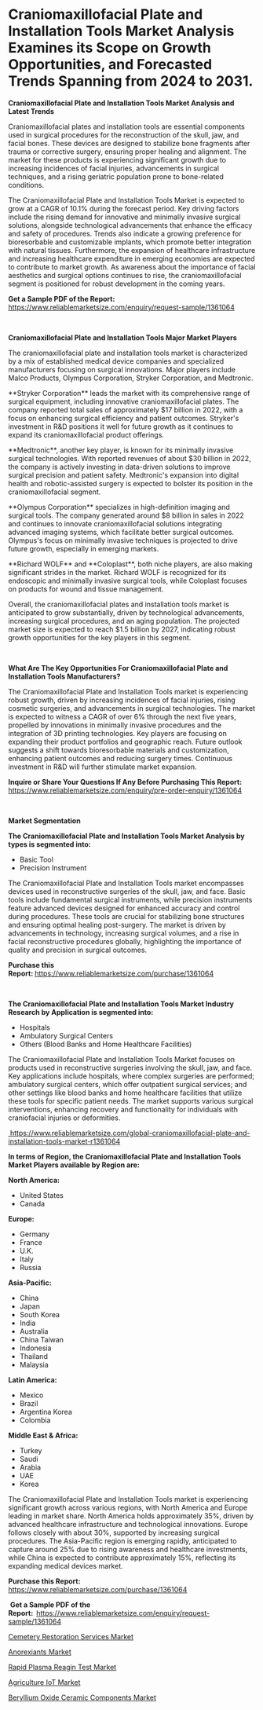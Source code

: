 <p><h1>Craniomaxillofacial Plate and Installation Tools Market Analysis Examines its Scope on Growth Opportunities, and Forecasted Trends Spanning from 2024 to 2031.</h1></p><p><strong>Craniomaxillofacial Plate and Installation Tools Market Analysis and Latest Trends</strong></p>
<p><p>Craniomaxillofacial plates and installation tools are essential components used in surgical procedures for the reconstruction of the skull, jaw, and facial bones. These devices are designed to stabilize bone fragments after trauma or corrective surgery, ensuring proper healing and alignment. The market for these products is experiencing significant growth due to increasing incidences of facial injuries, advancements in surgical techniques, and a rising geriatric population prone to bone-related conditions.</p><p>The Craniomaxillofacial Plate and Installation Tools Market is expected to grow at a CAGR of 10.1% during the forecast period. Key driving factors include the rising demand for innovative and minimally invasive surgical solutions, alongside technological advancements that enhance the efficacy and safety of procedures. Trends also indicate a growing preference for bioresorbable and customizable implants, which promote better integration with natural tissues. Furthermore, the expansion of healthcare infrastructure and increasing healthcare expenditure in emerging economies are expected to contribute to market growth. As awareness about the importance of facial aesthetics and surgical options continues to rise, the craniomaxillofacial segment is positioned for robust development in the coming years.</p></p>
<p><strong>Get a Sample PDF of the Report:&nbsp;</strong> <a href="https://www.reliablemarketsize.com/enquiry/request-sample/1361064?utm_campaign=1766&utm_medium=2&utm_source=Github&utm_content=ia&utm_term=05122024&utm_id=craniomaxillofacial-plate-and-installation-tools">https://www.reliablemarketsize.com/enquiry/request-sample/1361064</a></p>
<p>&nbsp;</p>
<p><strong>Craniomaxillofacial Plate and Installation Tools Major Market Players</strong></p>
<p><p>The craniomaxillofacial plate and installation tools market is characterized by a mix of established medical device companies and specialized manufacturers focusing on surgical innovations. Major players include Malco Products, Olympus Corporation, Stryker Corporation, and Medtronic.</p><p>**Stryker Corporation** leads the market with its comprehensive range of surgical equipment, including innovative craniomaxillofacial plates. The company reported total sales of approximately $17 billion in 2022, with a focus on enhancing surgical efficiency and patient outcomes. Stryker's investment in R&D positions it well for future growth as it continues to expand its craniomaxillofacial product offerings.</p><p>**Medtronic**, another key player, is known for its minimally invasive surgical technologies. With reported revenues of about $30 billion in 2022, the company is actively investing in data-driven solutions to improve surgical precision and patient safety. Medtronic's expansion into digital health and robotic-assisted surgery is expected to bolster its position in the craniomaxillofacial segment.</p><p>**Olympus Corporation** specializes in high-definition imaging and surgical tools. The company generated around $8 billion in sales in 2022 and continues to innovate craniomaxillofacial solutions integrating advanced imaging systems, which facilitate better surgical outcomes. Olympus's focus on minimally invasive techniques is projected to drive future growth, especially in emerging markets.</p><p>**Richard WOLF** and **Coloplast**, both niche players, are also making significant strides in the market. Richard WOLF is recognized for its endoscopic and minimally invasive surgical tools, while Coloplast focuses on products for wound and tissue management.</p><p>Overall, the craniomaxillofacial plates and installation tools market is anticipated to grow substantially, driven by technological advancements, increasing surgical procedures, and an aging population. The projected market size is expected to reach $1.5 billion by 2027, indicating robust growth opportunities for the key players in this segment.</p></p>
<p>&nbsp;</p>
<p><strong>What Are The Key Opportunities For Craniomaxillofacial Plate and Installation Tools Manufacturers?</strong></p>
<p><p>The Craniomaxillofacial Plate and Installation Tools market is experiencing robust growth, driven by increasing incidences of facial injuries, rising cosmetic surgeries, and advancements in surgical technologies. The market is expected to witness a CAGR of over 6% through the next five years, propelled by innovations in minimally invasive procedures and the integration of 3D printing technologies. Key players are focusing on expanding their product portfolios and geographic reach. Future outlook suggests a shift towards bioresorbable materials and customization, enhancing patient outcomes and reducing surgery times. Continuous investment in R&D will further stimulate market expansion.</p></p>
<p><strong>Inquire or Share Your Questions If Any Before Purchasing This Report:</strong> <a href="https://www.reliablemarketsize.com/enquiry/pre-order-enquiry/1361064?utm_campaign=1766&utm_medium=2&utm_source=Github&utm_content=ia&utm_term=05122024&utm_id=craniomaxillofacial-plate-and-installation-tools">https://www.reliablemarketsize.com/enquiry/pre-order-enquiry/1361064</a></p>
<p>&nbsp;</p>
<p><strong>Market Segmentation</strong></p>
<p><strong>The Craniomaxillofacial Plate and Installation Tools Market Analysis by types is segmented into:</strong></p>
<p><ul><li>Basic Tool</li><li>Precision Instrument</li></ul></p>
<p><p>The Craniomaxillofacial Plate and Installation Tools market encompasses devices used in reconstructive surgeries of the skull, jaw, and face. Basic tools include fundamental surgical instruments, while precision instruments feature advanced devices designed for enhanced accuracy and control during procedures. These tools are crucial for stabilizing bone structures and ensuring optimal healing post-surgery. The market is driven by advancements in technology, increasing surgical volumes, and a rise in facial reconstructive procedures globally, highlighting the importance of quality and precision in surgical outcomes.</p></p>
<p><strong>Purchase this Report:&nbsp;</strong><a href="https://www.reliablemarketsize.com/purchase/1361064?utm_campaign=1766&utm_medium=2&utm_source=Github&utm_content=ia&utm_term=05122024&utm_id=craniomaxillofacial-plate-and-installation-tools">https://www.reliablemarketsize.com/purchase/1361064</a></p>
<p>&nbsp;</p>
<p><strong>The Craniomaxillofacial Plate and Installation Tools Market Industry Research by Application is segmented into:</strong></p>
<p><ul><li>Hospitals</li><li>Ambulatory Surgical Centers</li><li>Others (Blood Banks and Home Healthcare Facilities)</li></ul></p>
<p><p>The Craniomaxillofacial Plate and Installation Tools Market focuses on products used in reconstructive surgeries involving the skull, jaw, and face. Key applications include hospitals, where complex surgeries are performed; ambulatory surgical centers, which offer outpatient surgical services; and other settings like blood banks and home healthcare facilities that utilize these tools for specific patient needs. The market supports various surgical interventions, enhancing recovery and functionality for individuals with craniofacial injuries or deformities.</p></p>
<p><a href="https://www.reliablemarketsize.com/global-craniomaxillofacial-plate-and-installation-tools-market-r1361064?utm_campaign=1766&utm_medium=2&utm_source=Github&utm_content=ia&utm_term=05122024&utm_id=craniomaxillofacial-plate-and-installation-tools">&nbsp;https://www.reliablemarketsize.com/global-craniomaxillofacial-plate-and-installation-tools-market-r1361064</a></p>
<p><strong>In terms of Region, the Craniomaxillofacial Plate and Installation Tools Market Players available by Region are:</strong></p>
<p>
    <p> <strong> North America: </strong>
        <ul>
            <li>United States</li>
            <li>Canada</li>
        </ul>
        </p> 
    <p> <strong> Europe: </strong>
        <ul>
            <li>Germany</li>
            <li>France</li>
            <li>U.K.</li>
            <li>Italy</li>
            <li>Russia</li>
        </ul>
        </p> 
    <p> <strong> Asia-Pacific: </strong>
        <ul>
            <li>China</li>
            <li>Japan</li>
            <li>South Korea</li>
            <li>India</li>
            <li>Australia</li>
            <li>China Taiwan</li>
            <li>Indonesia</li>
            <li>Thailand</li>
            <li>Malaysia</li>
        </ul>
        </p> 
    <p> <strong> Latin America: </strong>
        <ul>
            <li>Mexico</li>
            <li>Brazil</li>
            <li>Argentina Korea</li>
            <li>Colombia</li>
        </ul>
        </p> 
    <p> <strong> Middle East & Africa: </strong>
        <ul>
            <li>Turkey</li>
            <li>Saudi</li>
            <li>Arabia</li>
            <li>UAE</li>
            <li>Korea</li>
        </ul>
    </p>
    </p>
<p><p>The Craniomaxillofacial Plate and Installation Tools market is experiencing significant growth across various regions, with North America and Europe leading in market share. North America holds approximately 35%, driven by advanced healthcare infrastructure and technological innovations. Europe follows closely with about 30%, supported by increasing surgical procedures. The Asia-Pacific region is emerging rapidly, anticipated to capture around 25% due to rising awareness and healthcare investments, while China is expected to contribute approximately 15%, reflecting its expanding medical devices market.</p></p>
<p><strong>Purchase this Report: </strong><a href="https://www.reliablemarketsize.com/purchase/1361064?utm_campaign=1766&utm_medium=2&utm_source=Github&utm_content=ia&utm_term=05122024&utm_id=craniomaxillofacial-plate-and-installation-tools">https://www.reliablemarketsize.com/purchase/1361064</a></p>
<p>&nbsp;<strong>Get a Sample PDF of the Report:&nbsp;&nbsp;</strong><a href="https://www.reliablemarketsize.com/enquiry/request-sample/1361064?utm_campaign=1766&utm_medium=2&utm_source=Github&utm_content=ia&utm_term=05122024&utm_id=craniomaxillofacial-plate-and-installation-tools">https://www.reliablemarketsize.com/enquiry/request-sample/1361064</a></p>
<p><strong></strong></p>
<p><p><a href="https://issuu.com/reportprime-2/docs/cemetery-restoration-services-market-size-2030.ppt?utm_campaign=1766&utm_medium=2&utm_source=Github&utm_content=ia&utm_term=05122024&utm_id=craniomaxillofacial-plate-and-installation-tools">Cemetery Restoration Services Market</a></p><p><a href="https://www.linkedin.com/pulse/anorexiants-market-size-estimated-cagr-149-from-2024-2031-sr1qe?utm_campaign=1766&utm_medium=2&utm_source=Github&utm_content=ia&utm_term=05122024&utm_id=craniomaxillofacial-plate-and-installation-tools">Anorexiants Market</a></p><p><a href="https://www.linkedin.com/pulse/analytics-driven-insights-rapid-plasma-reagin-test-market-khnae?utm_campaign=1766&utm_medium=2&utm_source=Github&utm_content=ia&utm_term=05122024&utm_id=craniomaxillofacial-plate-and-installation-tools">Rapid Plasma Reagin Test Market</a></p><p><a href="https://www.linkedin.com/pulse/top-trends-transforming-agriculture-iot-market-2024-2031-aauxe?utm_campaign=1766&utm_medium=2&utm_source=Github&utm_content=ia&utm_term=05122024&utm_id=craniomaxillofacial-plate-and-installation-tools">Agriculture IoT Market</a></p><p><a href="https://issuu.com/reportprime-2/docs/beryllium-oxide-ceramic-components-market-size-203?utm_campaign=1766&utm_medium=2&utm_source=Github&utm_content=ia&utm_term=05122024&utm_id=craniomaxillofacial-plate-and-installation-tools">Beryllium Oxide Ceramic Components Market</a></p></p>